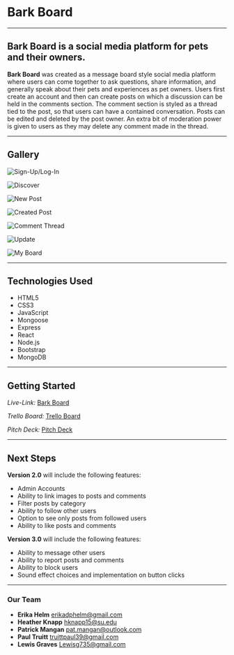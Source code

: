 # Bark Board

---

## Bark Board is a social media platform for pets and their owners.

**Bark Board** was created as a message board style social media platform where users can come together to ask questions, share information, and generally speak about their pets and experiences as pet owners. Users first create an account and then can create posts on which a discussion can be held in the comments section. The comment section is styled as a thread tied to the post, so that users can have a contained conversation. Posts can be edited and deleted by the post owner. An extra bit of moderation power is given to users as they may delete any comment made in the thread.

---

## Gallery

![Sign-Up/Log-In](./Gallery/1.png)

![Discover](./Gallery/2.png)

![New Post](./Gallery/3.png)

![Created Post](./Gallery/4.png)

![Comment Thread](./Gallery/5.png)

![Update](./Gallery/6.png)

![My Board](./Gallery/7.png)

---

## Technologies Used

- HTML5
- CSS3
- JavaScript
- Mongoose
- Express
- React
- Node.js
- Bootstrap
- MongoDB

---

## Getting Started

*Live-Link:*    [Bark Board](https://bark-board-client.onrender.com/)

*Trello Board:* [Trello Board](https://trello.com/b/3dm9w1kE/bark-board-scrum)

*Pitch Deck:*   [Pitch Deck](https://docs.google.com/presentation/d/1vuWaRQB9XFbuDuValHFj2jUcl-Nn37xIAtEep8AkoKA/edit?usp=sharing)

---

## Next Steps

**Version 2.0** will include the following features:

- Admin Accounts
- Ability to link images to posts and comments
- Filter posts by category  
- Ability to follow other users
- Option to see only posts from followed users
- Ability to like posts and comments

**Version 3.0** will include the following features:

- Ability to message other users
- Ability to report posts and comments
- Ability to block users
- Sound effect choices and implementation on button clicks

---

### Our Team

- **Erika Helm**     erikadphelm@gmail.com
- **Heather Knapp**  hknapp15@su.edu
- **Patrick Mangan** pat.mangan@outlook.com
- **Paul Truitt**    truittpaul39@gmail.com
- **Lewis Graves**   Lewisg735@gmail.com